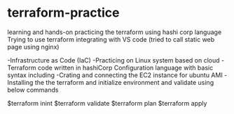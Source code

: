 # terraform-practice
learning and hands-on practicing the terraform using hashi corp language
Trying to use terraform integrating with VS code (tried to call static web page using nginx)

-Infrastructure as Code (IaC)
-Practicing on Linux system based on cloud
-Terraform code written in hashiCorp Configuration language with basic syntax including
-Crating and connecting the EC2 instance for ubuntu AMI
-Installing the the terraform and initialize environment and validate using below commands

$terraform inint
$terraform validate
$terraform plan
$terraform apply
